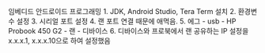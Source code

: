 임베디드 안드로이드 프로그래밍
    1. JDK, Android Studio, Tera Term 설치
    2. 환경변수 설정
    3. 시리얼 포트 설정
    4. 랜 포트 연결 때문에 애먹음.
    5. 에그 - usb - HP Probook 450 G2 - 랜 - 디바이스
    6. 디바이스와 프로북에서 랜 공유하는 IP 설정을 x.x.x.1, x.x.x.10으로 하여 설정했음  